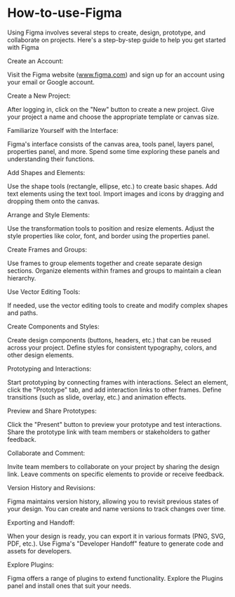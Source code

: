 # How-to-use-Figma
Using Figma involves several steps to create, design, prototype, and collaborate on projects. Here's a step-by-step guide to help you get started with Figma

Create an Account:

Visit the Figma website (www.figma.com) and sign up for an account using your email or Google account.

Create a New Project:

After logging in, click on the "New" button to create a new project.
Give your project a name and choose the appropriate template or canvas size.

Familiarize Yourself with the Interface:

Figma's interface consists of the canvas area, tools panel, layers panel, properties panel, and more.
Spend some time exploring these panels and understanding their functions.

Add Shapes and Elements:

Use the shape tools (rectangle, ellipse, etc.) to create basic shapes.
Add text elements using the text tool.
Import images and icons by dragging and dropping them onto the canvas.

Arrange and Style Elements:

Use the transformation tools to position and resize elements.
Adjust the style properties like color, font, and border using the properties panel.

Create Frames and Groups:

Use frames to group elements together and create separate design sections.
Organize elements within frames and groups to maintain a clean hierarchy.

Use Vector Editing Tools:

If needed, use the vector editing tools to create and modify complex shapes and paths.

Create Components and Styles:

Create design components (buttons, headers, etc.) that can be reused across your project.
Define styles for consistent typography, colors, and other design elements.

Prototyping and Interactions:

Start prototyping by connecting frames with interactions.
Select an element, click the "Prototype" tab, and add interaction links to other frames.
Define transitions (such as slide, overlay, etc.) and animation effects.

Preview and Share Prototypes:

Click the "Present" button to preview your prototype and test interactions.
Share the prototype link with team members or stakeholders to gather feedback.

Collaborate and Comment:

Invite team members to collaborate on your project by sharing the design link.
Leave comments on specific elements to provide or receive feedback.

Version History and Revisions:

Figma maintains version history, allowing you to revisit previous states of your design.
You can create and name versions to track changes over time.

Exporting and Handoff:

When your design is ready, you can export it in various formats (PNG, SVG, PDF, etc.).
Use Figma's "Developer Handoff" feature to generate code and assets for developers.

Explore Plugins:

Figma offers a range of plugins to extend functionality. Explore the Plugins panel and install ones that suit your needs.




